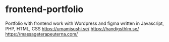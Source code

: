 # frontend-portfolio
Portfolio with frontend work with Wordpress and figma written in Javascript, PHP, HTML, CSS
https://umamisushi.se/
https://handigsthlm.se/
https://massageterapeuterna.com/
